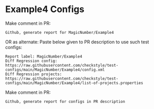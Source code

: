 # Example4 Configs
Make comment in PR:
```
Github, generate report for MagicNumber/Example4
```
OR as alternate:
Paste below given to PR description to use such test configs:
```
Report label: MagicNumber/Example4
Diff Regression config: https://raw.githubusercontent.com/checkstyle/test-configs/main/MagicNumber/Example4/config.xml
Diff Regression projects: https://raw.githubusercontent.com/checkstyle/test-configs/main/MagicNumber/Example4/list-of-projects.properties
```
Make comment in PR:
```
Github, generate report for configs in PR description
```
